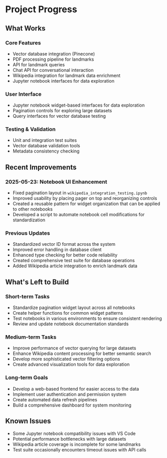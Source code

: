 # Project Progress

## What Works

### Core Features

- Vector database integration (Pinecone)
- PDF processing pipeline for landmarks
- API for landmark queries
- Chat API for conversational interaction
- Wikipedia integration for landmark data enrichment
- Jupyter notebook interfaces for data exploration

### User Interface

- Jupyter notebook widget-based interfaces for data exploration
- Pagination controls for exploring large datasets
- Query interfaces for vector database testing

### Testing & Validation

- Unit and integration test suites
- Vector database validation tools
- Metadata consistency checking

## Recent Improvements

### 2025-05-23: Notebook UI Enhancement

- Fixed pagination layout in `wikipedia_integration_testing.ipynb`
- Improved usability by placing pager on top and reorganizing controls
- Created a reusable pattern for widget organization that can be applied to other notebooks
- Developed a script to automate notebook cell modifications for standardization

### Previous Updates

- Standardized vector ID format across the system
- Improved error handling in database client
- Enhanced type checking for better code reliability
- Created comprehensive test suite for database operations
- Added Wikipedia article integration to enrich landmark data

## What's Left to Build

### Short-term Tasks

- Standardize pagination widget layout across all notebooks
- Create helper functions for common widget patterns
- Test notebooks in various environments to ensure consistent rendering
- Review and update notebook documentation standards

### Medium-term Tasks

- Improve performance of vector querying for large datasets
- Enhance Wikipedia content processing for better semantic search
- Develop more sophisticated vector filtering options
- Create advanced visualization tools for data exploration

### Long-term Goals

- Develop a web-based frontend for easier access to the data
- Implement user authentication and permission system
- Create automated data refresh pipelines
- Build a comprehensive dashboard for system monitoring

## Known Issues

- Some Jupyter notebook compatibility issues with VS Code
- Potential performance bottlenecks with large datasets
- Wikipedia article coverage is incomplete for some landmarks
- Test suite occasionally encounters timeout issues with API calls
